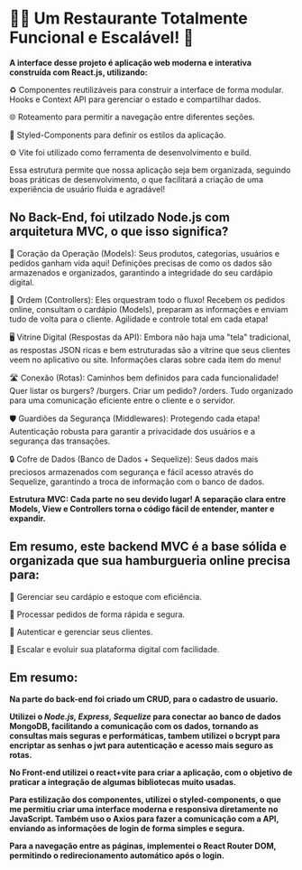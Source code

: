 <h1>🍔🍟 Um Restaurante Totalmente Funcional e Escalável! 🚀</h1>

<b>A interface desse projeto é aplicação web moderna e interativa construída com React.js, utilizando:</b>

♻️ Componentes reutilizáveis para construir a interface de forma modular.
Hooks e Context API para gerenciar o estado e compartilhar dados.

🌐 Roteamento para permitir a navegação entre diferentes seções.

🎨 Styled-Components para definir os estilos da aplicação.

⚙️ Vite foi utilizado como ferramenta de desenvolvimento e build.

Essa estrutura permite que nossa aplicação seja bem organizada, seguindo boas práticas de desenvolvimento, o que facilitará a criação de uma experiência de usuário fluida e agradável!


<h2>No Back-End, foi utilzado Node.js com arquitetura MVC, o que isso significa?</h2>

💜 Coração da Operação (Models): Seus produtos, categorias, usuários e pedidos ganham vida aqui! Definições precisas de como os dados são armazenados e organizados, garantindo a integridade do seu cardápio digital. 

📝 Ordem (Controllers): Eles orquestram todo o fluxo! Recebem os pedidos online, consultam o cardápio (Models), preparam as informações e enviam tudo de volta para o cliente. Agilidade e controle total em cada etapa! 

🖥️ Vitrine Digital (Respostas da API): Embora não haja uma "tela" tradicional, as respostas JSON ricas e bem estruturadas são a vitrine que seus clientes veem no aplicativo ou site. Informações claras sobre cada item do menu! 

🛣️ Conexão (Rotas): Caminhos bem definidos para cada funcionalidade! Quer listar os burgers? /burgers. Criar um pedido? /orders. Tudo organizado para uma comunicação eficiente entre o cliente e o servidor. 

🛡️ Guardiões da Segurança (Middlewares): Protegendo cada etapa! Autenticação robusta para garantir a privacidade dos usuários e a segurança das transações. 

🔒 Cofre de Dados (Banco de Dados + Sequelize): Seus dados mais preciosos armazenados com segurança e fácil acesso através do Sequelize, garantindo a troca de informação com o banco de dados. 

<b>Estrutura MVC: Cada parte no seu devido lugar! A separação clara entre Models, View e Controllers torna o código fácil de entender, manter e expandir.</b>

<h2>Em resumo, este backend MVC é a base sólida e organizada que sua hamburgueria online precisa para:</h2>

📌 Gerenciar seu cardápio e estoque com eficiência.

📌 Processar pedidos de forma rápida e segura.

📌 Autenticar e gerenciar seus clientes.

📌 Escalar e evoluir sua plataforma digital com facilidade.

<h2>Em resumo:</h2>

<b>Na parte do back-end foi criado um CRUD, para o cadastro de usuario.

Utilizei o <i>Node.js, Express, Sequelize </i> para conectar ao banco de dados MongoDB, facilitando a comunicação com os dados, tornando as consultas mais seguras e performáticas, tambem utilizei o bcrypt para encriptar as senhas o jwt para autenticação e acesso mais seguro as rotas.

No Front-end utilizei o react+vite para criar a aplicação, com o objetivo de praticar a integração de algumas bibliotecas muito usadas. 

Para estilização dos componentes, utilizei o styled-components, o que me permitiu criar uma interface moderna e responsiva diretamente no JavaScript. Também uso o Axios para fazer a comunicação com a API, enviando as informações de login de forma simples e segura. 

Para a navegação entre as páginas, implementei o React Router DOM, permitindo o redirecionamento automático após o login.</b>

